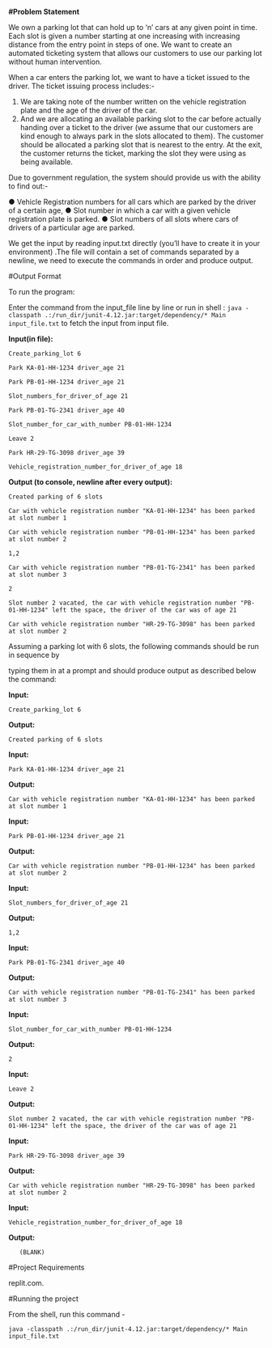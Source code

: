 **#Problem Statement** 

We own a parking lot that can hold up to ‘n’ cars at any given point in time. Each slot is given a number starting at one increasing with increasing distance from the entry point in steps of one. We want to create an automated ticketing system that allows our customers to use our parking lot without human intervention.

When a car enters the parking lot, we want to have a ticket issued to the driver. The ticket issuing process includes:- 

1.	We are taking note of the number written on the vehicle registration plate and the age of the driver of the car.
2.	And we are allocating an available parking slot to the car before actually handing over a ticket to the driver (we assume that our customers are kind enough to always park in the slots allocated to them).
The customer should be allocated a parking slot that is nearest to the entry. At the exit, the customer returns the ticket, marking the slot they were using as being available.

Due to government regulation, the system should provide us with the ability to find out:-

●	Vehicle Registration numbers for all cars which are parked by the driver of a certain age,
●	Slot number in which a car with a given vehicle registration plate is parked. 
●	Slot numbers of all slots where cars of drivers of a particular age are parked.

We get the input by reading input.txt directly (you’ll have to create it in your environment) .The file will contain a set of commands separated by a newline, we need to execute the commands in order and produce output.

#Output Format

To run the program:

Enter the command from the input_file line by line or run in shell :
```java -classpath .:/run_dir/junit-4.12.jar:target/dependency/* Main input_file.txt``` to fetch the input from input file.

**Input(in file):**

```
Create_parking_lot 6

Park KA-01-HH-1234 driver_age 21

Park PB-01-HH-1234 driver_age 21

Slot_numbers_for_driver_of_age 21

Park PB-01-TG-2341 driver_age 40

Slot_number_for_car_with_number PB-01-HH-1234

Leave 2

Park HR-29-TG-3098 driver_age 39

Vehicle_registration_number_for_driver_of_age 18

```

**Output (to console, newline after every output):**

```
Created parking of 6 slots

Car with vehicle registration number "KA-01-HH-1234" has been parked at slot number 1

Car with vehicle registration number "PB-01-HH-1234" has been parked at slot number 2

1,2

Car with vehicle registration number "PB-01-TG-2341" has been parked at slot number 3

2

Slot number 2 vacated, the car with vehicle registration number "PB-01-HH-1234" left the space, the driver of the car was of age 21

Car with vehicle registration number "HR-29-TG-3098" has been parked at slot number 2

```
Assuming a parking lot with 6 slots, the following commands should be run in sequence by

typing them in at a prompt and should produce output as described below the command:

**Input:**
```
Create_parking_lot 6
```
**Output:**
```
Created parking of 6 slots
```
**Input:**
```
Park KA-01-HH-1234 driver_age 21
```
**Output:**
```
Car with vehicle registration number "KA-01-HH-1234" has been parked at slot number 1
```
**Input:**
```
Park PB-01-HH-1234 driver_age 21
```
**Output:**
```
Car with vehicle registration number "PB-01-HH-1234" has been parked at slot number 2
```
**Input:**
```
Slot_numbers_for_driver_of_age 21
```
**Output:**
```
1,2
```
**Input:**
```
Park PB-01-TG-2341 driver_age 40
```
**Output:**
```
Car with vehicle registration number "PB-01-TG-2341" has been parked at slot number 3
```
**Input:**
```
Slot_number_for_car_with_number PB-01-HH-1234
```
**Output:**
```
2
```
**Input:**
```
Leave 2
```
**Output:**
```
Slot number 2 vacated, the car with vehicle registration number "PB-01-HH-1234" left the space, the driver of the car was of age 21
```
**Input:**
```
Park HR-29-TG-3098 driver_age 39
```
**Output:**
```
Car with vehicle registration number "HR-29-TG-3098" has been parked at slot number 2
```
**Input:**
```
Vehicle_registration_number_for_driver_of_age 18
```
**Output:**
```
   (BLANK)
```

#Project Requirements

replit.com.

#Running the project

From the shell, run this command -
```
java -classpath .:/run_dir/junit-4.12.jar:target/dependency/* Main input_file.txt  

```



